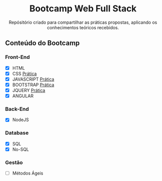 <h1 align = "center"> Bootcamp Web Full Stack </h1>
<p align= "center">Repósitório criado para compartilhar as práticas propostas, aplicando os conhecimentos teóricos recebidos.</p>

## Conteúdo do Bootcamp
### Front-End
- [x] HTML
- [x] CSS  [Prática](https://marianefreitas.github.io/projetoCss/)
- [x] JAVASCRIPT [Prática](https://marianefreitas.github.io/projetojavascript/)
- [x] BOOTSTRAP [Prática](https://marianefreitas.github.io/projetoBootstrap/)
- [x] JQUERY [Prática](https://marianefreitas.github.io/projetojquery/)
- [X] ANGULAR
### Back-End
- [x] NodeJS
### Database
- [x] SQL
- [x] No-SQL
### Gestão
- [ ] Métodos Ágeis

